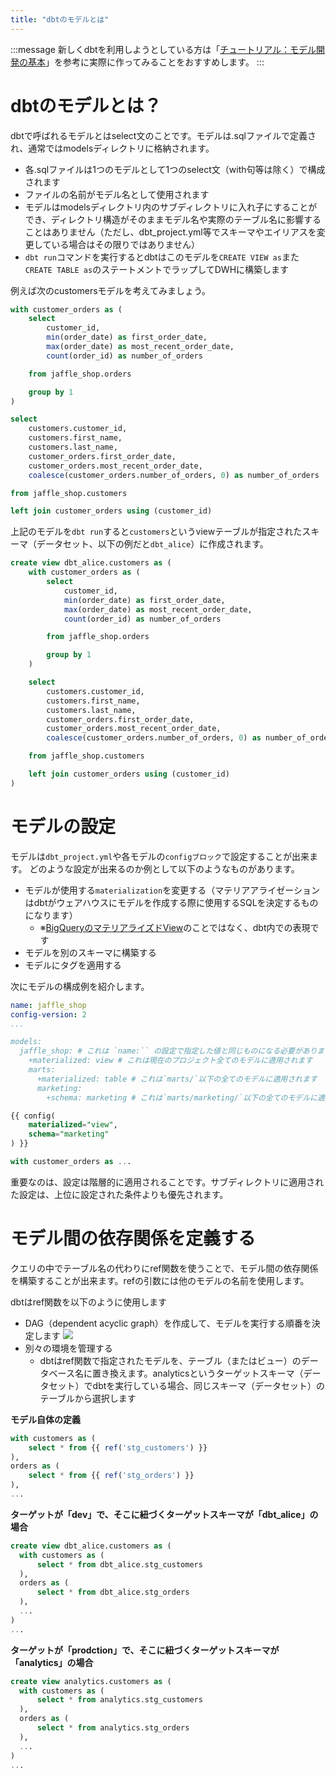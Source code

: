 ```yaml
---
title: "dbtのモデルとは"
---
```

:::message
新しくdbtを利用しようとしている方は「[チュートリアル：モデル開発の基本](https://zenn.dev/dbt_tokyo/books/537de43829f3a0/viewer/tutorial)」を参考に実際に作ってみることをおすすめします。
:::

# dbtのモデルとは？
dbtで呼ばれるモデルとはselect文のことです。モデルは.sqlファイルで定義され、通常ではmodelsディレクトリに格納されます。

- 各.sqlファイルは1つのモデルとして1つのselect文（with句等は除く）で構成されます
- ファイルの名前がモデル名として使用されます
- モデルはmodelsディレクトリ内のサブディレクトリに入れ子にすることができ、ディレクトリ構造がそのままモデル名や実際のテーブル名に影響することはありません（ただし、dbt_project.yml等でスキーマやエイリアスを変更している場合はその限りではありません）
- `dbt run`コマンドを実行するとdbtはこのモデルを`CREATE VIEW as`また`CREATE TABLE as`のステートメントでラップしてDWHに構築します

例えば次のcustomersモデルを考えてみましょう。

```sql:models/customers.sql
with customer_orders as (
    select
        customer_id,
        min(order_date) as first_order_date,
        max(order_date) as most_recent_order_date,
        count(order_id) as number_of_orders

    from jaffle_shop.orders

    group by 1
)

select
    customers.customer_id,
    customers.first_name,
    customers.last_name,
    customer_orders.first_order_date,
    customer_orders.most_recent_order_date,
    coalesce(customer_orders.number_of_orders, 0) as number_of_orders

from jaffle_shop.customers

left join customer_orders using (customer_id)
```

上記のモデルを`dbt run`すると`customers`というviewテーブルが指定されたスキーマ（データセット、以下の例だと`dbt_alice`）に作成されます。

```sql
create view dbt_alice.customers as (
    with customer_orders as (
        select
            customer_id,
            min(order_date) as first_order_date,
            max(order_date) as most_recent_order_date,
            count(order_id) as number_of_orders

        from jaffle_shop.orders

        group by 1
    )

    select
        customers.customer_id,
        customers.first_name,
        customers.last_name,
        customer_orders.first_order_date,
        customer_orders.most_recent_order_date,
        coalesce(customer_orders.number_of_orders, 0) as number_of_orders

    from jaffle_shop.customers

    left join customer_orders using (customer_id)
)
```

# モデルの設定
モデルは`dbt_project.yml`や各モデルの`configブロック`で設定することが出来ます。
どのような設定が出来るのか例として以下のようなものがあります。

- モデルが使用する`materialization`を変更する（マテリアアライゼーションはdbtがウェアハウスにモデルを作成する際に使用するSQLを決定するものになります）
  - ※[BigQueryのマテリアライズドView](https://cloud.google.com/blog/ja/products/data-analytics/bigquery-materialized-views-now-ga)のことではなく、dbt内での表現です
- モデルを別のスキーマに構築する
- モデルにタグを適用する

次にモデルの構成例を紹介します。
```yaml:dbt_project.yml
name: jaffle_shop
config-version: 2
...

models:
  jaffle_shop: # これは `name:`` の設定で指定した値と同じものになる必要があります
    +materialized: view # これは現在のプロジェクト全てのモデルに適用されます
    marts:
      +materialized: table # これは`marts/`以下の全てのモデルに適用されます
      marketing:
        +schema: marketing # これは`marts/marketing/`以下の全てのモデルに適用されます

```

```sql:models/customers.sql
{{ config(
    materialized="view",
    schema="marketing"
) }}

with customer_orders as ...
```

重要なのは、設定は階層的に適用されることです。サブディレクトリに適用された設定は、上位に設定された条件よりも優先されます。

# モデル間の依存関係を定義する
クエリの中でテーブル名の代わりにref関数を使うことで、モデル間の依存関係を構築することが出来ます。refの引数には他のモデルの名前を使用します。

dbtはref関数を以下のように使用します

- DAG（dependent acyclic graph）を作成して、モデルを実行する順番を決定します
![](https://storage.googleapis.com/zenn-user-upload/ee10d4f50389-20211203.png)
- 別々の環境を管理する
  - dbtはref関数で指定されたモデルを、テーブル（またはビュー）のデータベース名に置き換えます。analyticsというターゲットスキーマ（データセット）でdbtを実行している場合、同じスキーマ（データセット）のテーブルから選択します

**モデル自体の定義**
```sql:models/customers.sql
with customers as (
    select * from {{ ref('stg_customers') }}
),
orders as (
    select * from {{ ref('stg_orders') }}
),
...

```
**ターゲットが「dev」で、そこに紐づくターゲットスキーマが「dbt_alice」の場合**
```sql
create view dbt_alice.customers as (
  with customers as (
      select * from dbt_alice.stg_customers
  ),
  orders as (
      select * from dbt_alice.stg_orders
  ),
  ...
)
...

```

**ターゲットが「prodction」で、そこに紐づくターゲットスキーマが「analytics」の場合**
```sql
create view analytics.customers as (
  with customers as (
      select * from analytics.stg_customers
  ),
  orders as (
      select * from analytics.stg_orders
  ),
  ...
)
...
```
